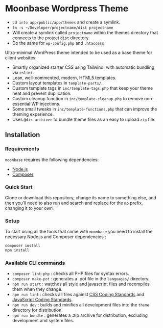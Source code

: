 # Moonbase Wordpress Theme

- `cd into app/public/app/themes` and create a symlink.
- `ln -s ~/Developer/projectname/dist projectname`
- Will create a symlink called `projectname` within the themes directory that connects to the project `dist` directory.
- Do the same for `wp-config.php` and `.htaccess`

Ultra-minimal WordPress theme intended to be used as a base theme for client websites:

- Smartly organized starter CSS using Tailwind, with automatic bundling via `eslint`.
- Lean, well-commented, modern, HTML5 templates.
- Custom layout templates in `template-parts/`.
- Custom template tags in `inc/template-tags.php` that keep your theme neat and prevent duplication.
- Custom cleanup function in `inc/template-cleanup.php` to remove non-essential WP injections.
- Some small tweaks in `inc/template-functions.php` that can improve the theming experience.
- Uses `@dir-archiver` to bundle theme files as an easy to upload `zip` file.

## Installation

### Requirements

`moonbase` requires the following dependencies:

- [Node.js](https://nodejs.org/)
- [Composer](https://getcomposer.org/)

### Quick Start

Clone or download this repository, change its name to something else, and then you'll need to also run and search and replace for the `mb` prefix, changing it to your own.

### Setup

To start using all the tools that come with `moonbase` you need to install the necessary Node.js and Composer dependencies :

```sh
composer install
npm install
```

### Available CLI commands

- `composer lint:php` : checks all PHP files for syntax errors.
- `composer make-pot` : generates a .pot file in the `languages/` directory.
- `npm run start` : watches all style and javascript files and recompiles them when they change.
- `npm run lint` : checks all files against [CSS Coding Standards](https://developer.wordpress.org/coding-standards/wordpress-coding-standards/css/) and [JavaScript Coding Standards](https://developer.wordpress.org/coding-standards/wordpress-coding-standards/javascript/).
- `npm run dev` : builds and minifies all development files into the `theme` directory for distribution.
- `npm run bundle` : generates a .zip archive for distribution, excluding development and system files.
